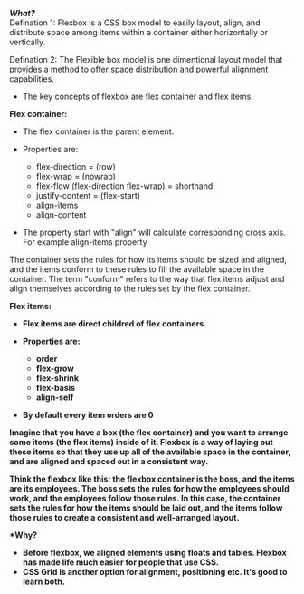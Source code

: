 ***What?***  
Defination 1: Flexbox is a CSS box model to easily layout, align, and distribute space among items within a container either horizontally or vertically.

Defination 2: The Flexible box model is one dimentional layout model that provides a method to offer space distribution and powerful alignment capabilities.

- The key concepts of flexbox are flex container and flex items. 



<b>Flex container:</b>
- The flex container is the parent element.
- Properties are:
    - flex-direction = (row)
    - flex-wrap = (nowrap)
    - flex-flow (flex-direction flex-wrap) = shorthand
    - justify-content = (flex-start)
    - align-items
    - align-content

- The property start with "align" will calculate corresponding cross axis. For example align-items property

The container sets the rules for how its items should be sized and aligned, and the items conform to these rules to fill the available space in the container.
The term "conform" refers to the way that flex items adjust and align themselves according to the rules set by the flex container.

<b>Flex items:<b>
- Flex items are direct childred of flex containers.
- Properties are:
    - order
    - flex-grow
    - flex-shrink
    - flex-basis
    - align-self

- By default every item orders are 0

Imagine that you have a box (the flex container) and you want to arrange some items (the flex items) inside of it. Flexbox is a way of laying out these items so that they use up all of the available space in the container, and are aligned and spaced out in a consistent way.

Think the flexbox like this: the flexbox container is the boss, and the items are its employees. The boss sets the rules for how the employees should work, and the employees follow those rules. In this case, the container sets the rules for how the items should be laid out, and the items follow those rules to create a consistent and well-arranged layout.


***Why?**
- Before flexbox, we aligned elements using floats and tables. Flexbox has made life much easier for people that use CSS.
- CSS Grid is another option for alignment, positioning etc. It's good to learn both.